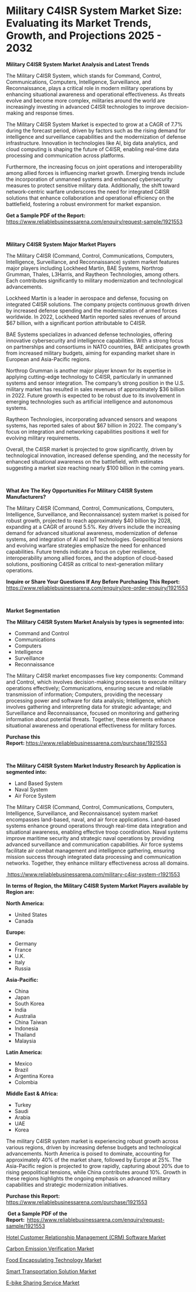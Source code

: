 <p><h1>Military C4ISR System Market Size: Evaluating its Market Trends, Growth, and Projections 2025 - 2032</h1></p><p><strong>Military C4ISR System Market Analysis and Latest Trends</strong></p>
<p><p>The Military C4ISR System, which stands for Command, Control, Communications, Computers, Intelligence, Surveillance, and Reconnaissance, plays a critical role in modern military operations by enhancing situational awareness and operational effectiveness. As threats evolve and become more complex, militaries around the world are increasingly investing in advanced C4ISR technologies to improve decision-making and response times.</p><p>The Military C4ISR System Market is expected to grow at a CAGR of 7.7% during the forecast period, driven by factors such as the rising demand for intelligence and surveillance capabilities and the modernization of defense infrastructure. Innovation in technologies like AI, big data analytics, and cloud computing is shaping the future of C4ISR, enabling real-time data processing and communication across platforms.</p><p>Furthermore, the increasing focus on joint operations and interoperability among allied forces is influencing market growth. Emerging trends include the incorporation of unmanned systems and enhanced cybersecurity measures to protect sensitive military data. Additionally, the shift toward network-centric warfare underscores the need for integrated C4ISR solutions that enhance collaboration and operational efficiency on the battlefield, fostering a robust environment for market expansion.</p></p>
<p><strong>Get a Sample PDF of the Report:&nbsp;</strong> <a href="https://www.reliablebusinessarena.com/enquiry/request-sample/1921553?utm_campaign=2518&utm_medium=2&utm_source=Github&utm_content=ia&utm_term=11032025&utm_id=military-c4isr-system">https://www.reliablebusinessarena.com/enquiry/request-sample/1921553</a></p>
<p>&nbsp;</p>
<p><strong>Military C4ISR System Major Market Players</strong></p>
<p><p>The Military C4ISR (Command, Control, Communications, Computers, Intelligence, Surveillance, and Reconnaissance) system market features major players including Lockheed Martin, BAE Systems, Northrop Grumman, Thales, L3Harris, and Raytheon Technologies, among others. Each contributes significantly to military modernization and technological advancements.</p><p>Lockheed Martin is a leader in aerospace and defense, focusing on integrated C4ISR solutions. The company projects continuous growth driven by increased defense spending and the modernization of armed forces worldwide. In 2022, Lockheed Martin reported sales revenues of around $67 billion, with a significant portion attributable to C4ISR.</p><p>BAE Systems specializes in advanced defense technologies, offering innovative cybersecurity and intelligence capabilities. With a strong focus on partnerships and consortiums in NATO countries, BAE anticipates growth from increased military budgets, aiming for expanding market share in European and Asia-Pacific regions.</p><p>Northrop Grumman is another major player known for its expertise in applying cutting-edge technology to C4ISR, particularly in unmanned systems and sensor integration. The company’s strong position in the U.S. military market has resulted in sales revenues of approximately $36 billion in 2022. Future growth is expected to be robust due to its involvement in emerging technologies such as artificial intelligence and autonomous systems.</p><p>Raytheon Technologies, incorporating advanced sensors and weapons systems, has reported sales of about $67 billion in 2022. The company's focus on integration and networking capabilities positions it well for evolving military requirements.</p><p>Overall, the C4ISR market is projected to grow significantly, driven by technological innovation, increased defense spending, and the necessity for enhanced situational awareness on the battlefield, with estimates suggesting a market size reaching nearly $100 billion in the coming years.</p></p>
<p>&nbsp;</p>
<p><strong>What Are The Key Opportunities For Military C4ISR System Manufacturers?</strong></p>
<p><p>The Military C4ISR (Command, Control, Communications, Computers, Intelligence, Surveillance, and Reconnaissance) system market is poised for robust growth, projected to reach approximately $40 billion by 2028, expanding at a CAGR of around 5.5%. Key drivers include the increasing demand for advanced situational awareness, modernization of defense systems, and integration of AI and IoT technologies. Geopolitical tensions and evolving warfare strategies emphasize the need for enhanced capabilities. Future trends indicate a focus on cyber resilience, interoperability among allied forces, and the adoption of cloud-based solutions, positioning C4ISR as critical to next-generation military operations.</p></p>
<p><strong>Inquire or Share Your Questions If Any Before Purchasing This Report:</strong> <a href="https://www.reliablebusinessarena.com/enquiry/pre-order-enquiry/1921553?utm_campaign=2518&utm_medium=2&utm_source=Github&utm_content=ia&utm_term=11032025&utm_id=military-c4isr-system">https://www.reliablebusinessarena.com/enquiry/pre-order-enquiry/1921553</a></p>
<p>&nbsp;</p>
<p><strong>Market Segmentation</strong></p>
<p><strong>The Military C4ISR System Market Analysis by types is segmented into:</strong></p>
<p><ul><li>Command and Control</li><li>Communications</li><li>Computers</li><li>Intelligence</li><li>Surveillance</li><li>Reconnaissance</li></ul></p>
<p><p>The Military C4ISR market encompasses five key components: Command and Control, which involves decision-making processes to execute military operations effectively; Communications, ensuring secure and reliable transmission of information; Computers, providing the necessary processing power and software for data analysis; Intelligence, which involves gathering and interpreting data for strategic advantage; and Surveillance and Reconnaissance, focused on monitoring and gathering information about potential threats. Together, these elements enhance situational awareness and operational effectiveness for military forces.</p></p>
<p><strong>Purchase this Report:&nbsp;</strong><a href="https://www.reliablebusinessarena.com/purchase/1921553?utm_campaign=2518&utm_medium=2&utm_source=Github&utm_content=ia&utm_term=11032025&utm_id=military-c4isr-system">https://www.reliablebusinessarena.com/purchase/1921553</a></p>
<p>&nbsp;</p>
<p><strong>The Military C4ISR System Market Industry Research by Application is segmented into:</strong></p>
<p><ul><li>Land Based System</li><li>Naval System</li><li>Air Force System</li></ul></p>
<p><p>The Military C4ISR (Command, Control, Communications, Computers, Intelligence, Surveillance, and Reconnaissance) system market encompasses land-based, naval, and air force applications. Land-based systems enhance ground operations through real-time data integration and situational awareness, enabling effective troop coordination. Naval systems improve maritime security and strategic naval operations by providing advanced surveillance and communication capabilities. Air force systems facilitate air combat management and intelligence gathering, ensuring mission success through integrated data processing and communication networks. Together, they enhance military effectiveness across all domains.</p></p>
<p><a href="https://www.reliablebusinessarena.com/military-c4isr-system-r1921553?utm_campaign=2518&utm_medium=2&utm_source=Github&utm_content=ia&utm_term=11032025&utm_id=military-c4isr-system">&nbsp;https://www.reliablebusinessarena.com/military-c4isr-system-r1921553</a></p>
<p><strong>In terms of Region, the Military C4ISR System Market Players available by Region are:</strong></p>
<p>
    <p> <strong> North America: </strong>
        <ul>
            <li>United States</li>
            <li>Canada</li>
        </ul>
        </p> 
    <p> <strong> Europe: </strong>
        <ul>
            <li>Germany</li>
            <li>France</li>
            <li>U.K.</li>
            <li>Italy</li>
            <li>Russia</li>
        </ul>
        </p> 
    <p> <strong> Asia-Pacific: </strong>
        <ul>
            <li>China</li>
            <li>Japan</li>
            <li>South Korea</li>
            <li>India</li>
            <li>Australia</li>
            <li>China Taiwan</li>
            <li>Indonesia</li>
            <li>Thailand</li>
            <li>Malaysia</li>
        </ul>
        </p> 
    <p> <strong> Latin America: </strong>
        <ul>
            <li>Mexico</li>
            <li>Brazil</li>
            <li>Argentina Korea</li>
            <li>Colombia</li>
        </ul>
        </p> 
    <p> <strong> Middle East & Africa: </strong>
        <ul>
            <li>Turkey</li>
            <li>Saudi</li>
            <li>Arabia</li>
            <li>UAE</li>
            <li>Korea</li>
        </ul>
    </p>
    </p>
<p><p>The military C4ISR system market is experiencing robust growth across various regions, driven by increasing defense budgets and technological advancements. North America is poised to dominate, accounting for approximately 40% of the market share, followed by Europe at 25%. The Asia-Pacific region is projected to grow rapidly, capturing about 20% due to rising geopolitical tensions, while China contributes around 10%. Growth in these regions highlights the ongoing emphasis on advanced military capabilities and strategic modernization initiatives.</p></p>
<p><strong>Purchase this Report: </strong><a href="https://www.reliablebusinessarena.com/purchase/1921553?utm_campaign=2518&utm_medium=2&utm_source=Github&utm_content=ia&utm_term=11032025&utm_id=military-c4isr-system">https://www.reliablebusinessarena.com/purchase/1921553</a></p>
<p>&nbsp;<strong>Get a Sample PDF of the Report:&nbsp;&nbsp;</strong><a href="https://www.reliablebusinessarena.com/enquiry/request-sample/1921553?utm_campaign=2518&utm_medium=2&utm_source=Github&utm_content=ia&utm_term=11032025&utm_id=military-c4isr-system">https://www.reliablebusinessarena.com/enquiry/request-sample/1921553</a></p>
<p><strong></strong></p>
<p><p><a href="https://github.com/vigoseiler/Market-Research-Report-List-1/blob/main/hotel-customer-relationship-management-crm-software-market.md?utm_campaign=2518&utm_medium=2&utm_source=Github&utm_content=ia&utm_term=11032025&utm_id=military-c4isr-system">Hotel Customer Relationship Management (CRM) Software Market</a></p><p><a href="https://github.com/daemluari/Market-Research-Report-List-1/blob/main/carbon-emission-verification-market.md?utm_campaign=2518&utm_medium=2&utm_source=Github&utm_content=ia&utm_term=11032025&utm_id=military-c4isr-system">Carbon Emission Verification Market</a></p><p><a href="https://github.com/naulasulakr0/Market-Research-Report-List-1/blob/main/food-encapsulating-technology-market.md?utm_campaign=2518&utm_medium=2&utm_source=Github&utm_content=ia&utm_term=11032025&utm_id=military-c4isr-system">Food Encapsulating Technology Market</a></p><p><a href="https://github.com/haimamuirev8/Market-Research-Report-List-1/blob/main/smart-transportation-solution-market.md?utm_campaign=2518&utm_medium=2&utm_source=Github&utm_content=ia&utm_term=11032025&utm_id=military-c4isr-system">Smart Transportation Solution Market</a></p><p><a href="https://github.com/iquiseeboli/Market-Research-Report-List-1/blob/main/e-bike-sharing-service-market.md?utm_campaign=2518&utm_medium=2&utm_source=Github&utm_content=ia&utm_term=11032025&utm_id=military-c4isr-system">E-bike Sharing Service Market</a></p></p>